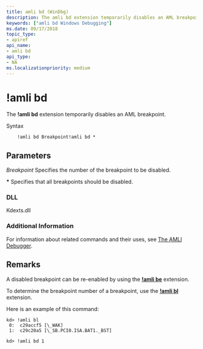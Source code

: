 ```yaml
---
title: amli bd (WinDbg)
description: The amli bd extension temporarily disables an AML breakpoint.
keywords: ["amli bd Windows Debugging"]
ms.date: 09/17/2018
topic_type:
- apiref
api_name:
- amli bd
api_type:
- NA
ms.localizationpriority: medium
---
```


# !amli bd

The **!amli bd** extension temporarily disables an AML breakpoint.

Syntax

```dbgcmd
    !amli bd Breakpoint!amli bd *
```

## <span id="ddk__amli_bd_dbg"></span><span id="DDK__AMLI_BD_DBG"></span>Parameters

<span id="_______Breakpoint______"></span><span id="_______breakpoint______"></span><span id="_______BREAKPOINT______"></span> *Breakpoint*
Specifies the number of the breakpoint to be disabled.

<span id="______________"></span> **\***
Specifies that all breakpoints should be disabled.

### <span id="DLL"></span><span id="dll"></span>DLL

Kdexts.dll

### <span id="Additional_Information"></span><span id="additional_information"></span><span id="ADDITIONAL_INFORMATION"></span>Additional Information

For information about related commands and their uses, see [The AMLI Debugger](the-amli-debugger.md).

## Remarks

A disabled breakpoint can be re-enabled by using the [**!amli be**](-amli-be.md) extension.

To determine the breakpoint number of a breakpoint, use the [**!amli bl**](-amli-bl.md) extension.

Here is an example of this command:

```console
kd> !amli bl
 0:  c29accf5 [\_WAK]
 1:  c29c20a5 [\_SB.PCI0.ISA.BAT1._BST]

kd> !amli bd 1
```
